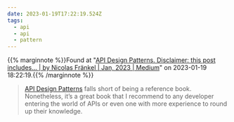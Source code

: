 ```yaml
---
date: 2023-01-19T17:22:19.524Z
tags:
  - api
  - api
  - pattern
---
```

{{% marginnote %}}Found at "[API Design Patterns. Disclaimer: this post includes… | by Nicolas Fränkel | Jan, 2023 | Medium](https://medium.com/@nfrankel/api-design-patterns-39da3e9d19fa)" on 2023-01-19 18:22:19.{{% /marginnote %}}

> [API Design Patterns](https://www.manning.com/books/api-design-patterns?utm_source=frankel&utm_medium=affiliate&utm_campaign=affiliate&a_aid=frankel) falls short of being a reference book. Nonetheless, it’s a great book that I recommend to any developer entering the world of APIs or even one with more experience to round up their knowledge.

